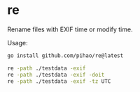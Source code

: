 # re

Rename files with EXIF time or modify time.

Usage:

```sh
go install github.com/pihao/re@latest

re -path ./testdata -exif
re -path ./testdata -exif -doit
re -path ./testdata -exif -tz UTC
```
